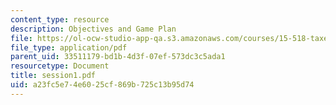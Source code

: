 ```yaml
---
content_type: resource
description: Objectives and Game Plan
file: https://ol-ocw-studio-app-qa.s3.amazonaws.com/courses/15-518-taxes-and-business-strategy-fall-2002/a23fc5e74e6025cf869b725c13b95d74_session1.pdf
file_type: application/pdf
parent_uid: 33511179-bd1b-4d3f-07ef-573dc3c5ada1
resourcetype: Document
title: session1.pdf
uid: a23fc5e7-4e60-25cf-869b-725c13b95d74
---
```

